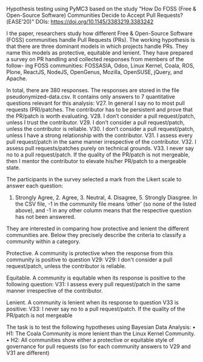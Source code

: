 Hypothesis testing using PyMC3 based on the study "How Do FOSS (Free &amp; Open-Source Software) Communities Decide to Accept Pull Requests?(EASE’20)"
DOIs: https://doi.org/10.1145/3383219.3383242 

I the paper, researchers study how different Free & Open-Source Software (FOSS) communities handle
Pull Requests (PRs). The working hypothesis is that there are three dominant models
in which projects handle PRs. They name this models as protective, equitable and lenient. 
They have prepared a survey on PR handling and collected responses from members of the follow-
ing FOSS communities: FOSSASIA, Odoo, Linux Kernel, Coala, ROS, Plone, ReactJS, NodeJS,
OpenGenus, Mozilla, OpenSUSE, jQuery, and Apache.


In total, there are 380 responses. The responses are stored in the file pseudonymized-data.csv. 
It contains only answers to 7 quantitative questions relevant for this analysis:
V27. In general I say no to most pull requests (PR)/patches. The contributor has to be persistent
and prove that the PR/patch is worth evaluating.
V28. I don’t consider a pull request/patch, unless I trust the contributor.
V29. I don’t consider a pull request/patch, unless the contributor is reliable.
V30. I don’t consider a pull request/patch, unless I have a strong relationship with the contributor.
V31. I assess every pull request/patch in the same manner irrespective of the contributor.
V32. I assess pull requests/patches purely on technical grounds.
V33. I never say no to a pull request/patch. If the quality of the PR/patch is not mergeable, then
I mentor the contributor to elevate his/her PR/patch to a mergeable state.


The participants in the survey selected a mark from the Likert scale to answer each question:
1. Strongly Agree, 2. Agree, 3. Neutral, 4. Disagree, 5. Strongly Diasgree.
In the CSV file, -1 in the community file means ’other’ (so none of the listed above), and -1 in any
other column means that the respective question has not been answered.

They are interested in comparing how protective and lenient the different communities are. Below
they precisely describe the criteria to classify a community within a category.

Protective. A community is protective when the response from this community is positive to
question V29:
V29: I don't consider a pull request/patch, unless the contributor is reliable.

Equitable. A community is equitable when its response is positive to the following question:
V31: I assess every pull request/patch in the same manner irrespective of the contributor.

Lenient. A community is lenient when its response to question V33 is positive:
V33: I never say no to a pull request/patch. If the quality of the PR/patch is not mergeable



The task is to test the following hypotheses using Bayesian Data Analysis:
• H1: The Coala Community is more lenient than the Linux Kernel Community.
• H2: All communities show either a protective or equitable style of governance for pull requests
(so for each community answers to V29 and V31 are different)
